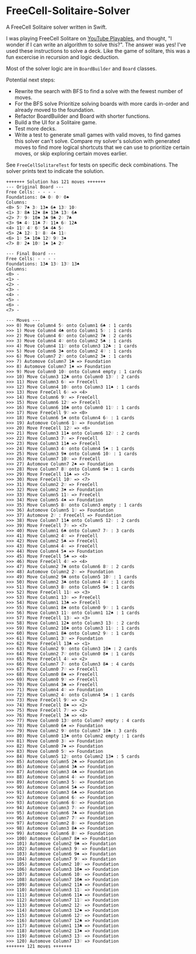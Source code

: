 # FreeCell-Solitaire-Solver
A FreeCell Solitaire solver written in Swift. 

I was playing FreeCell Solitare on [YouTube Playables](https://www.youtube.com/playables/Ugkxbnpb-Zfu90iTv-d_1rZA5kUiiZwUz5U3), and thought, "I wonder if I can write an algorithm to solve this?". The answer was yes! I've used these instructions to solve a deck. Like the game of solitare, this was a fun excercise in recursion and logic deduction. 

Most of the solver logic are in `BoardBuilder` and `Board` classes.

Potential next steps:
- Rewrite the search with BFS to find a solve with the fewest number of moves.
- For the BFS solve Prioritize solving boards with more cards in-order and already moved to the foundation.
- Refactor BoardBuilder and Board with shorter functions.
- Build a the UI for a Solitaire game.
- Test more decks.
- Write a test to generate small games with valid moves, to find games this solver can't solve. Compare my solver's solution with generated moves to find more logical shortcuts that we can use to prioritize certain moves, or skip exploring certain moves earlier.

See `FreeCellSolitareTest` for tests on specific deck combinations. The solver prints text to indicate the solution.

```
+++++++ Solution has 121 moves +++++++
--- Original Board ---
Free Cells: - - - -
Foundations: 0♣ 0♢ 0♡ 0♠
Columns:
<0> 5♡ 7♠ 3♢ 13♠ 6♠ 13♡ 10♢
<1> 3♡ 8♣ 12♠ 8♠ 13♣ 13♢ 6♣
<2> 7♡ 9♢ 10♠ 3♣ 9♣ 2♢ 7♣
<3> 9♠ 4♢ 11♣ 7♢ 11♠ 6♢ 12♣
<4> 11♡ 4♡ 6♡ 5♣ 4♣ 5♢
<5> 2♣ 12♢ 1♡ 8♢ 4♠ 11♢
<6> 1♢ 5♠ 10♣ 12♡ 9♡ 3♠
<7> 8♡ 2♠ 10♡ 1♠ 1♣ 2♡

--- Final Board ---
Free Cells: - - - -
Foundations: 13♣ 13♢ 13♡ 13♠
Columns:
<0> -
<1> -
<2> -
<3> -
<4> -
<5> -
<6> -
<7> -

--- Moves ---
>>> 0) Move Column4 5♢ onto Column1 6♣ : 1 cards
>>> 1) Move Column4 4♣ onto Column1 5♢ : 1 cards
>>> 2) Move Column4 6♡ onto Column2 7♣ : 2 cards
>>> 3) Move Column4 4♡ onto Column2 5♣ : 1 cards
>>> 4) Move Column4 11♡ onto Column3 12♣ : 1 cards
>>> 5) Move Column6 3♠ onto Column2 4♡ : 1 cards
>>> 6) Move Column7 2♡ onto Column2 3♠ : 1 cards
>>> 7) Automove Column7 1♣ => Foundation
>>> 8) Automove Column7 1♠ => Foundation
>>> 9) Move Column0 10♢ onto Column4 empty : 1 cards
>>> 10) Move Column3 12♣ onto Column0 13♡ : 2 cards
>>> 11) Move Column3 6♢ => FreeCell
>>> 12) Move Column4 10♢ onto Column3 11♠ : 1 cards
>>> 13) Move FreeCell 6♢ => <4>
>>> 14) Move Column6 9♡ => FreeCell
>>> 15) Move Column6 12♡ => FreeCell
>>> 16) Move Column6 10♣ onto Column0 11♡ : 1 cards
>>> 17) Move FreeCell 9♡ => <0>
>>> 18) Move Column6 5♠ onto Column4 6♢ : 1 cards
>>> 19) Automove Column6 1♢ => Foundation
>>> 20) Move FreeCell 12♡ => <6>
>>> 21) Move Column3 11♠ onto Column6 12♡ : 2 cards
>>> 22) Move Column3 7♢ => FreeCell
>>> 23) Move Column3 11♣ => FreeCell
>>> 24) Move Column3 4♢ onto Column4 5♠ : 1 cards
>>> 25) Move Column3 9♠ onto Column6 10♢ : 1 cards
>>> 26) Move Column7 10♡ => FreeCell
>>> 27) Automove Column7 2♠ => Foundation
>>> 28) Move Column7 8♡ onto Column6 9♠ : 1 cards
>>> 29) Move FreeCell 11♣ => <7>
>>> 30) Move FreeCell 10♡ => <7>
>>> 31) Move Column2 2♡ => FreeCell
>>> 32) Move Column2 3♠ => Foundation
>>> 33) Move Column5 11♢ => FreeCell
>>> 34) Move Column5 4♠ => Foundation
>>> 35) Move Column5 8♢ onto Column3 empty : 1 cards
>>> 36) Automove Column5 1♡ => Foundation
>>> 37) Automove 2♡ : FreeCell => Foundation
>>> 38) Move Column7 11♣ onto Column5 12♢ : 2 cards
>>> 39) Move FreeCell 7♢ => <7>
>>> 40) Move Column1 6♣ onto Column7 7♢ : 3 cards
>>> 41) Move Column2 4♡ => FreeCell
>>> 42) Move Column2 5♣ => FreeCell
>>> 43) Move Column4 4♢ => FreeCell
>>> 44) Move Column4 5♠ => Foundation
>>> 45) Move FreeCell 5♣ => <4>
>>> 46) Move FreeCell 4♡ => <4>
>>> 47) Move Column2 7♣ onto Column6 8♡ : 2 cards
>>> 48) Automove Column2 2♢ => Foundation
>>> 49) Move Column2 9♣ onto Column5 10♡ : 1 cards
>>> 50) Move Column2 3♣ onto Column4 4♡ : 1 cards
>>> 51) Move Column3 8♢ onto Column5 9♣ : 1 cards
>>> 52) Move FreeCell 11♢ => <3>
>>> 53) Move Column1 13♢ => FreeCell
>>> 54) Move Column1 13♣ => FreeCell
>>> 55) Move Column1 8♠ onto Column0 9♡ : 1 cards
>>> 56) Move Column3 11♢ onto Column1 12♠ : 1 cards
>>> 57) Move FreeCell 13♢ => <3>
>>> 58) Move Column1 12♠ onto Column3 13♢ : 2 cards
>>> 59) Move Column2 10♠ onto Column3 11♢ : 1 cards
>>> 60) Move Column1 8♣ onto Column2 9♢ : 1 cards
>>> 61) Move Column1 3♡ => Foundation
>>> 62) Move FreeCell 13♣ => <1>
>>> 63) Move Column2 9♢ onto Column3 10♠ : 2 cards
>>> 64) Move Column2 7♡ onto Column0 8♠ : 1 cards
>>> 65) Move FreeCell 4♢ => <2>
>>> 66) Move Column7 7♢ onto Column3 8♣ : 4 cards
>>> 67) Move Column0 7♡ => FreeCell
>>> 68) Move Column0 8♠ => FreeCell
>>> 69) Move Column0 9♡ => FreeCell
>>> 70) Move Column4 3♣ => FreeCell
>>> 71) Move Column4 4♡ => Foundation
>>> 72) Move Column2 4♢ onto Column4 5♣ : 1 cards
>>> 73) Move FreeCell 9♡ => <2>
>>> 74) Move FreeCell 8♠ => <2>
>>> 75) Move FreeCell 7♡ => <2>
>>> 76) Move FreeCell 3♣ => <4>
>>> 77) Move Column0 13♡ onto Column7 empty : 4 cards
>>> 78) Move Column0 6♠ => Foundation
>>> 79) Move Column2 9♡ onto Column7 10♣ : 3 cards
>>> 80) Move Column0 13♠ onto Column2 empty : 1 cards
>>> 81) Move Column0 3♢ => Foundation
>>> 82) Move Column0 7♠ => Foundation
>>> 83) Move Column0 5♡ => Foundation
>>> 84) Move Column5 12♢ onto Column2 13♠ : 5 cards
>>> 85) Automove Column5 2♣ => Foundation
>>> 86) Automove Column4 3♣ => Foundation
>>> 87) Automove Column3 4♣ => Foundation
>>> 88) Automove Column4 4♢ => Foundation
>>> 89) Automove Column3 5♢ => Foundation
>>> 90) Automove Column4 5♣ => Foundation
>>> 91) Automove Column3 6♣ => Foundation
>>> 92) Automove Column4 6♢ => Foundation
>>> 93) Automove Column6 6♡ => Foundation
>>> 94) Automove Column3 7♢ => Foundation
>>> 95) Automove Column6 7♣ => Foundation
>>> 96) Automove Column7 7♡ => Foundation
>>> 97) Automove Column2 8♢ => Foundation
>>> 98) Automove Column3 8♣ => Foundation
>>> 99) Automove Column6 8♡ => Foundation
>>> 100) Automove Column7 8♠ => Foundation
>>> 101) Automove Column2 9♣ => Foundation
>>> 102) Automove Column3 9♢ => Foundation
>>> 103) Automove Column6 9♠ => Foundation
>>> 104) Automove Column7 9♡ => Foundation
>>> 105) Automove Column2 10♡ => Foundation
>>> 106) Automove Column3 10♠ => Foundation
>>> 107) Automove Column6 10♢ => Foundation
>>> 108) Automove Column7 10♣ => Foundation
>>> 109) Automove Column2 11♣ => Foundation
>>> 110) Automove Column3 11♢ => Foundation
>>> 111) Automove Column6 11♠ => Foundation
>>> 112) Automove Column7 11♡ => Foundation
>>> 113) Automove Column2 12♢ => Foundation
>>> 114) Automove Column3 12♠ => Foundation
>>> 115) Automove Column6 12♡ => Foundation
>>> 116) Automove Column7 12♣ => Foundation
>>> 117) Automove Column1 13♣ => Foundation
>>> 118) Automove Column2 13♠ => Foundation
>>> 119) Automove Column3 13♢ => Foundation
>>> 120) Automove Column7 13♡ => Foundation
+++++++ 121 moves +++++++
```
